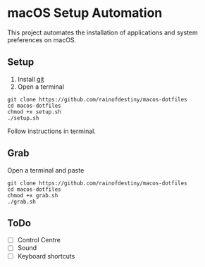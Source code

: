 # macOS Setup Automation

This project automates the installation of applications and system preferences on macOS.

## Setup
1. Install [git](https://git-scm.com/downloads/mac)
2. Open a terminal

```shell
git clone https://github.com/rainofdestiny/macos-dotfiles
cd macos-dotfiles
chmod +x setup.sh
./setup.sh
```

Follow instructions in terminal.

## Grab 
Open a terminal and paste

```shell
git clone https://github.com/rainofdestiny/macos-dotfiles
cd macos-dotfiles
chmod +x grab.sh
./grab.sh
```

## ToDo
- [ ] Control Centre
- [ ] Sound
- [ ] Keyboard shortcuts